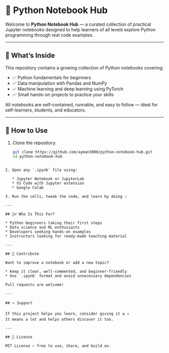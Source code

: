 # 🐍 Python Notebook Hub

Welcome to **Python Notebook Hub** — a curated collection of practical Jupyter notebooks designed to help learners of all levels explore Python programming through real code examples.

---

## 📘 What’s Inside

This repository contains a growing collection of Python notebooks covering:

- ✅ Python fundamentals for beginners  
- ✅ Data manipulation with Pandas and NumPy  
- ✅ Machine learning and deep learning using PyTorch  
- ✅ Small hands-on projects to practice your skills

All notebooks are self-contained, runnable, and easy to follow — ideal for self-learners, students, and educators.

---

## 🚀 How to Use

1. Clone the repository:
   ```bash
   git clone https://github.com/ayman3000/python-notebook-hub.git
   cd python-notebook-hub
````

2. Open any `.ipynb` file using:

   * Jupyter Notebook or JupyterLab
   * VS Code with Jupyter extension
   * Google Colab

3. Run the cells, tweak the code, and learn by doing 💡

---

## 🙋‍♂️ Who Is This For?

* Python beginners taking their first steps
* Data science and ML enthusiasts
* Developers seeking hands-on examples
* Instructors looking for ready-made teaching material

---

## 🤝 Contribute

Want to improve a notebook or add a new topic?

* Keep it clear, well-commented, and beginner-friendly
* Use `.ipynb` format and avoid unnecessary dependencies

Pull requests are welcome!

---

## ⭐️ Support

If this project helps you learn, consider giving it a ⭐️
It means a lot and helps others discover it too.

---

## 📜 License

MIT License — free to use, share, and build on.
